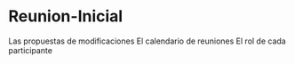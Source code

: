 # Reunion-Inicial
Las propuestas de modificaciones  El calendario de reuniones  El rol de cada participante 
